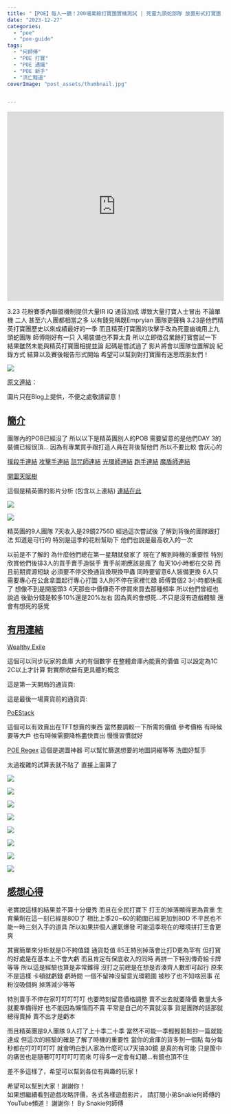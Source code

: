```yaml
---
title: "【POE】每人一鏡！200場業餘打寶團實機測試 | 死靈九頭蛇部隊 放置形式打寶團 | 賽後報告心得 時機的重要性 | 流亡黯道 遊戲攻略 | Path of Exile"
date: "2023-12-27"
categories:
  - "poe"
  - "poe-guide"
tags:
  - "何師傅"
  - "POE 打寶"
  - "POE 通識"
  - "POE 新手"
  - "流亡黯道"
coverImage: "post_assets/thumbnail.jpg"


---
```


<!-- Embed -->

<iframe width="100%" height="440" src="https://www.youtube.com/embed/xe2TOQ6u8vw" 
  title="YouTube video player" frameborder="0" allow="accelerometer; autoplay;
  clipboard-write; encrypted-media; gyroscope; picture-in-picture; web-share"
  referrerpolicy="strict-origin-when-cross-origin" allowfullscreen></iframe>


<!-- Context -->

3.23 花粉賽季內聯盟機制提供大量IR IQ 通貨加成
導致大量打寶人士冒出 不論單機 二人 甚至六人團都相當之多
以有錢見稱既Empryian 團隊更聲稱
3.23是他們精英打寶團歷史以來成績最好的一季
而且精英打寶團的攻擊手改為死靈幽魂用上九頭蛇團隊
師傅剛好有一只 入場裝備也不算太貴
所以立即徵召業餘打寶嘗試一下
結果雖然未能與精英打寶團相提並論
起碼是嘗試過了
影片將會以團隊位置解說 紀錄方式 結算以及賽後報告形式開始 
希望可以幫到對打寶團有迷思既朋友們！

![](post_assets/intro.jpg)

[原文連結](https://snakie002hosifu.blog/3-23-mf-guide)：  

圖片只在Blog上提供，不便之處敬請留意！


## <u> 簡介 </u>

團隊內的POB已經沒了
所以以下是精英團別人的POB
需要留意的是他們DAY 3的裝備已經很頂…
因為有專業買手跟打造人員在背後幫他們
所以不要比較 會灰心的

[撲殺手連結](https://poe.ninja/builds/affliction/character/Rasmusthenoob/Rasmus_FullCircle?i=0&search=name%3Dfullcircle&time-machine=day-3)
[攻擊手連結](https://poe.ninja/builds/affliction/character/ChillyChilly/Chilly_FullCircle?i=3&search=name%3Dfullcircle&time-machine=day-3)
[詛咒師連結](https://poe.ninja/builds/affliction/character/Empyrianwarpgate/Empyrian_FullCircle?i=2&search=name%3Dfullcircle&time-machine=day-3)
[光環師連結](https://poe.ninja/builds/affliction/character/snapbackkilla/Snap_FullCircle?i=5&search=name%3Dfullcircle&time-machine=day-3)
[跑手連結](https://poe.ninja/builds/affliction/character/Grantador/Sevan_FullCircle?i=4&search=name%3Dfullcircle&time-machine=day-3)
[魔盾師連結](https://poe.ninja/builds/affliction/character/redsameri/redsameri_FullCircle?i=1&search=name%3Dfullcircle&time-machine=day-3)

[開圖天賦樹](https://poeplanner.com/atlas-tree/BAAMAIQA-ftcrQ-BlueJEdGhTPXqNbL63qKupYcpnQmGtCySEKwZiDkYStD-xW2IWoGsqzxZ81v9eqR_gLmKEpZQjEEqbl6dzlrJ_fp07sBS9o3qbat-yKi8Gqwqu8y3vdrk9wp7m1gndc7asZ2mNFQfB_RN18ASJNGLc-qZgzMqXtSPh53Qxgz0w3krnEnEbrYbAIKnvceOOboAcOO-9DV6glGI6H9vOcZmsr4Oz0fwgLPH565HIrvic0LTDn21-7GuqguspW2lc04bW9bLF5HOx10TfdKe_bXBr2RI5ez-JcJIVxQ9NHELj-Xa-nNEM8bRiolP1WnCdqlDaKW1Y2YfxBh-68vL1Tm51NAoFAAfiwgAAAAAAAADAwAAAAAAAAAAAA==)

這個是精英團的影片分析 (包含以上連結)
[連結在此](https://www.youtube.com/watch?v=jCkcpkqET1k)

![](post_assets/method.jpg)

![](post_assets/mistake.jpg)

精英團的9人團隊 7天收入是29鏡2756D
經過這次嘗試後 了解到背後的團隊跟打法
知道是可行的 特別是這季的花粉幫助下
他們也說是最高收入的一次

以前是不了解的 為什麼他們總在第一星期就發家了
現在了解到時機的重要性
特別欣賞他們後排3人的買手賣手造裝手
賣手前期應該是瘋了
每天10小時都在交易 而且前期資源短缺
必須要不停交換通貨換現換甲蟲
同時要留意6人裝備更換
6人只需要專心在公倉拿圖起行專心打圖
3人則不停在家裡忙碌
師傅賣個2 3小時都快瘋了
想像不到是開服頭3 4天那些中價傳奇不停買來買去那種頻率
所以他們曾經也說過 後勤分錢是較多10%還是20%左右
因為真的會想死…不只是沒有遊戲體驗 還會有想死的感覺

<!-- Subtitle5 -->
## <u> 有用連結 </u>

[Wealthy Exile](https://wealthyexile.com/)

這個可以同步玩家的倉庫
大約有個數字 在整體倉庫內能賣的價值
可以設定為1C 2C以上才計算
對實際收益有更具體的概念

這是第一天開局的通貨頁:

這是最後一場賣貨前的通貨頁:

[PoEStack](https://poestack.com/tft/bulk-tool)

這個可以有效賣出在TFT想賣的東西
當然要調較一下所需的價值 參考價格
有時候要等大戶 也有時候需要降格盡快賣出
慢慢習慣就好

[POE Regex](https://poe.re/#/maps)
這個是選圖神器
可以幫忙篩選想要的地圖詞綴等等
洗圖好幫手


太過複雜的試算表就不貼了
直接上圖算了

![](post_assets/1.PNG)
<!-- Subtitle1 -->

![](post_assets/2.png)  
<!-- Subtitle2 -->
  
![](post_assets/3.png)  
<!-- Subtitle3 -->
  
![](post_assets/4.png)  
<!-- Subtitle4 -->

![](post_assets/5.png)  

![](post_assets/6.png)  

![](post_assets/7.png)  


![](post_assets/35.png)  
<!-- Subtitle6 -->
## <u> 感想心得 </u>

老實說這樣的結果並不算十分優秀
而且在全民打寶下 打王的掉落顯得更為貴重
生育藥劑在這一刻已經是80D了
相比上季20~60的範圍已經更加到80D
不平民也不能一時三刻入手的道具
所以如果拼個人運氣爆發
可能這季現在的環境拼打王會更爽

其實簡單來分析就是D不夠值錢
通貨貶值 85王特別掉落會比打D更為罕有
但打寶的好處是在基本上不會大虧
而且肯定有保底收入的同時
再拼一下特別傳奇給卡牌等等
所以這是經驗也算是非常難得
沒打之前總是在想是否湊齊人數即可起行
原來不是這樣
卡頓就虧錢 虧時間
一個不留神沒留意光環範圍 被秒了也不知啥回事
花粉沒吸個夠 掉落減少等等

特別賣手不停在家叮叮叮叮叮
也要時刻留意價格調整
賣不出去就要降價
數量太多就要準備得好 
也不能因為懶惰而不賣
平常是自己的不賣就沒事
貨是團隊的話那就總得賣掉
賣不出才是虧本

而且精英團是9人團隊
9人打了上十季二十季
當然不可能一季輕輕鬆鬆抄一篇就能達成
但這次的經驗的確是了解了時機的重要性
當你的倉庫的貨多到一個點
每分每秒都在叮叮叮叮叮
就會明白到人家為什麼可以7天搞30鏡
是真的有可能
只是箇中的痛苦也是隨著叮叮叮叮叮而來
叮得多一定會有幻聽…有鏡也頂不住

差不多這樣了，希望可以幫到各位有興趣的玩家！

希望可以幫到大家！謝謝你！	
如果想繼續看到遊戲攻略評價，各式各樣遊戲影片，
請訂閱小弟Snakie何師傅的YouTube頻道！
謝謝你！
By Snakie何師傅


